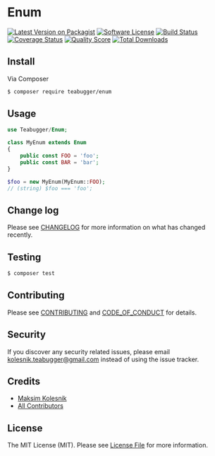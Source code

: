 # Enum

[![Latest Version on Packagist][ico-version]][link-packagist]
[![Software License][ico-license]](LICENSE.md)
[![Build Status][ico-travis]][link-travis]
[![Coverage Status][ico-scrutinizer]][link-scrutinizer]
[![Quality Score][ico-code-quality]][link-code-quality]
[![Total Downloads][ico-downloads]][link-downloads]


## Install

Via Composer

``` bash
$ composer require teabugger/enum
```

## Usage

``` php
use Teabugger/Enum;

class MyEnum extends Enum
{
    public const FOO = 'foo';
    public const BAR = 'bar';
}

$foo = new MyEnum(MyEnum::FOO);
// (string) $foo === 'foo';
```

## Change log

Please see [CHANGELOG](CHANGELOG.md) for more information on what has changed recently.

## Testing

``` bash
$ composer test
```

## Contributing

Please see [CONTRIBUTING](CONTRIBUTING.md) and [CODE_OF_CONDUCT](CODE_OF_CONDUCT.md) for details.

## Security

If you discover any security related issues, please email kolesnik.teabugger@gmail.com instead of using the issue tracker.

## Credits

- [Maksim Kolesnik][link-author]
- [All Contributors][link-contributors]

## License

The MIT License (MIT). Please see [License File](LICENSE.md) for more information.

[ico-version]: https://img.shields.io/packagist/v/teabugger/enum.svg?style=flat-square
[ico-license]: https://img.shields.io/badge/license-MIT-brightgreen.svg?style=flat-square
[ico-travis]: https://img.shields.io/travis/teabugger/enum/master.svg?style=flat-square
[ico-scrutinizer]: https://img.shields.io/scrutinizer/coverage/g/teabugger/enum.svg?style=flat-square
[ico-code-quality]: https://img.shields.io/scrutinizer/g/teabugger/enum.svg?style=flat-square
[ico-downloads]: https://img.shields.io/packagist/dt/teabugger/enum.svg?style=flat-square

[link-packagist]: https://packagist.org/packages/teabugger/enum
[link-travis]: https://travis-ci.org/teabugger/enum
[link-scrutinizer]: https://scrutinizer-ci.com/g/teabugger/enum/code-structure
[link-code-quality]: https://scrutinizer-ci.com/g/teabugger/enum
[link-downloads]: https://packagist.org/packages/teabugger/enum
[link-author]: https://github.com/teabugger
[link-contributors]: ../../contributors
